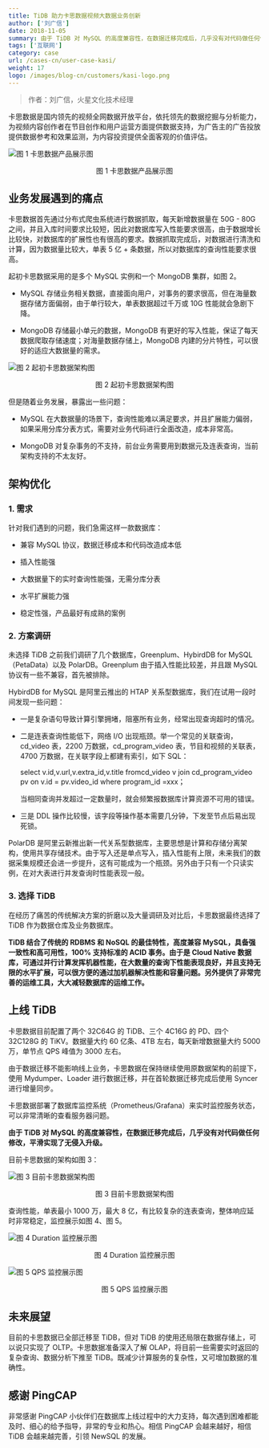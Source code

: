 ```yaml
---
title: TiDB 助力卡思数据视频大数据业务创新
author: ['刘广信']
date: 2018-11-05
summary: 由于 TiDB 对 MySQL 的高度兼容性，在数据迁移完成后，几乎没有对代码做任何修改，平滑实现了无侵入升级。
tags: ['互联网']
category: case
url: /cases-cn/user-case-kasi/
weight: 17 
logo: /images/blog-cn/customers/kasi-logo.png
---
```


>作者：刘广信，火星文化技术经理

卡思数据是国内领先的视频全网数据开放平台，依托领先的数据挖掘与分析能力，为视频内容创作者在节目创作和用户运营方面提供数据支持，为广告主的广告投放提供数据参考和效果监测，为内容投资提供全面客观的价值评估。


![图 1 卡思数据产品展示图](media/user-case-kasi/1.jpeg)

<center>图 1 卡思数据产品展示图</center>

## 业务发展遇到的痛点

卡思数据首先通过分布式爬虫系统进行数据抓取，每天新增数据量在 50G - 80G 之间，并且入库时间要求比较短，因此对数据库写入性能要求很高，由于数据增长比较快，对数据库的扩展性也有很高的要求。数据抓取完成后，对数据进行清洗和计算，因为数据量比较大，单表 5 亿 + 条数据，所以对数据库的查询性能要求很高。

起初卡思数据采用的是多个 MySQL 实例和一个 MongoDB 集群，如图 2。

*  MySQL 存储业务相关数据，直接面向用户，对事务的要求很高，但在海量数据存储方面偏弱，由于单行较大，单表数据超过千万或 10G 性能就会急剧下降。

*  MongoDB 存储最小单元的数据，MongoDB 有更好的写入性能，保证了每天数据爬取存储速度；对海量数据存储上，MongoDB 内建的分片特性，可以很好的适应大数据量的需求。

![图 2 起初卡思数据架构图](media/user-case-kasi/2.png)

<center>图 2 起初卡思数据架构图</center>

但是随着业务发展，暴露出一些问题：

* MySQL 在大数据量的场景下，查询性能难以满足要求，并且扩展能力偏弱，如果采用分库分表方式，需要对业务代码进行全面改造，成本非常高。

* MongoDB 对复杂事务的不支持，前台业务需要用到数据元及连表查询，当前架构支持的不太友好。

## 架构优化

### 1. 需求

针对我们遇到的问题，我们急需这样一款数据库：

*   兼容 MySQL 协议，数据迁移成本和代码改造成本低

*   插入性能强

*   大数据量下的实时查询性能强，无需分库分表

*   水平扩展能力强

*   稳定性强，产品最好有成熟的案例

### 2. 方案调研

未选择 TiDB 之前我们调研了几个数据库，Greenplum、HybirdDB for MySQL（PetaData）以及 PolarDB。Greenplum 由于插入性能比较差，并且跟 MySQL 协议有一些不兼容，首先被排除。

HybirdDB for MySQL 是阿里云推出的 HTAP 关系型数据库，我们在试用一段时间发现一些问题：

*   一是复杂语句导致计算引擎拥堵，阻塞所有业务，经常出现查询超时的情况。

*   二是连表查询性能低下，网络 I/O 出现瓶颈。举一个常见的关联查询，cd_video 表，2200 万数据，cd_program_video 表，节目和视频的关联表，4700 万数据，在关联字段上都建有索引，如下 SQL：

    select v.id,v.url,v.extra_id,v.title fromcd_video v join cd_program_video pv on v.id = pv.video_id where program_id =xxx；

    当相同查询并发超过一定数量时，就会频繁报数据库计算资源不可用的错误。

*   三是 DDL 操作比较慢，该字段等操作基本需要几分钟，下发至节点后易出现死锁。

PolarDB 是阿里云新推出新一代关系型数据库，主要思想是计算和存储分离架构，使用共享存储技术。由于写入还是单点写入，插入性能有上限，未来我们的数据采集规模还会进一步提升，这有可能成为一个瓶颈。另外由于只有一个只读实例，在对大表进行并发查询时性能表现一般。

### 3. 选择 TiDB

在经历了痛苦的传统解决方案的折磨以及大量调研及对比后，卡思数据最终选择了 TiDB 作为数据仓库及业务数据库。

**TiDB 结合了传统的 RDBMS 和 NoSQL 的最佳特性，高度兼容 MySQL，具备强一致性和高可用性，100% 支持标准的 ACID 事务。由于是 Cloud Native 数据库，可通过并行计算发挥机器性能，在大数量的查询下性能表现良好，并且支持无限的水平扩展，可以很方便的通过加机器解决性能和容量问题。另外提供了非常完善的运维工具，大大减轻数据库的运维工作。**

## 上线 TiDB

卡思数据目前配置了两个 32C64G 的 TiDB、三个 4C16G 的 PD、四个 32C128G 的 TiKV。数据量大约 60 亿条、4TB 左右，每天新增数据量大约 5000 万，单节点 QPS 峰值为 3000 左右。

由于数据迁移不能影响线上业务，卡思数据在保持继续使用原数据架构的前提下，使用 Mydumper、Loader 进行数据迁移，并在首轮数据迁移完成后使用 Syncer 进行增量同步。

卡思数据部署了数据库监控系统（Prometheus/Grafana）来实时监控服务状态，可以非常清晰的查看服务器问题。

**由于 TiDB 对 MySQL 的高度兼容性，在数据迁移完成后，几乎没有对代码做任何修改，平滑实现了无侵入升级。**

目前卡思数据的架构如图 3：

![图 3 目前卡思数据架构图](media/user-case-kasi/3.jpeg)

<center>图 3 目前卡思数据架构图</center>

查询性能，单表最小 1000 万，最大 8 亿，有比较复杂的连表查询，整体响应延时非常稳定，监控展示如图 4、图 5。

![图 4 Duration 监控展示图](media/user-case-kasi/4.jpeg)

<center>图 4 Duration 监控展示图</center>

![图 5 QPS 监控展示图](media/user-case-kasi/5.jpeg)

<center>图 5 QPS 监控展示图</center>

## 未来展望

目前的卡思数据已全部迁移至 TiDB，但对 TiDB 的使用还局限在数据存储上，可以说只实现了 OLTP。卡思数据准备深入了解 OLAP，将目前一些需要实时返回的复杂查询、数据分析下推至 TiDB。既减少计算服务的复杂性，又可增加数据的准确性。

## 感谢 PingCAP

非常感谢 PingCAP 小伙伴们在数据库上线过程中的大力支持，每次遇到困难都能及时、细心的给予指导，非常的专业和热心。相信 PingCAP 会越来越好，相信 TiDB 会越来越完善，引领 NewSQL 的发展。


